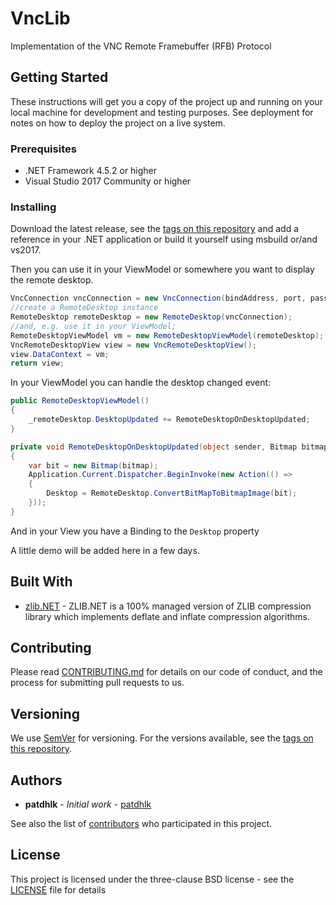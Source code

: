 # VncLib

Implementation of the VNC Remote Framebuffer (RFB) Protocol

## Getting Started

These instructions will get you a copy of the project up and running on your local machine for development and testing purposes. See deployment for notes on how to deploy the project on a live system.

### Prerequisites

* .NET Framework 4.5.2 or higher
* Visual Studio 2017 Community or higher

### Installing

Download the latest release, see the [tags on this repository](https://github.com/patdhlk/vnclib/tags) and add a reference in your .NET application or build it yourself using msbuild or/and vs2017.

Then you can use it in your ViewModel or somewhere you want to display the remote desktop.

```cs
VncConnection vncConnection = new VncConnection(bindAddress, port, password);
//create a RemoteDesktop instance
RemoteDesktop remoteDesktop = new RemoteDesktop(vncConnection);
//and, e.g. use it in your ViewModel;
RemoteDesktopViewModel vm = new RemoteDesktopViewModel(remoteDesktop);
VncRemoteDesktopView view = new VncRemoteDesktopView();
view.DataContext = vm;
return view;
```

In your ViewModel you can handle the desktop changed event:

```cs
public RemoteDesktopViewModel()
{
    _remoteDesktop.DesktopUpdated += RemoteDesktopOnDesktopUpdated;
}

private void RemoteDesktopOnDesktopUpdated(object sender, Bitmap bitmap)
{
    var bit = new Bitmap(bitmap);
    Application.Current.Dispatcher.BeginInvoke(new Action(() => 
    { 
        Desktop = RemoteDesktop.ConvertBitMapToBitmapImage(bit); 
    }));
}
```
And in your View you have a Binding to the `Desktop` property

A little demo will be added here in a few days.

## Built With

* [zlib.NET](http://www.componentace.com/zlib_.NET.htm/) - ZLIB.NET is a 100% managed version of ZLIB compression library which implements deflate and inflate compression algorithms.

## Contributing

Please read [CONTRIBUTING.md](https://github.com/patdhlk/vnclib/blob/master/CONTRIBUTING.md) for details on our code of conduct, and the process for submitting pull requests to us.

## Versioning

We use [SemVer](http://semver.org/) for versioning. For the versions available, see the [tags on this repository](https://github.com/patdhlk/vnclib/tags). 

## Authors

* **patdhlk** - *Initial work* - [patdhlk](https://github.com/patdhlk)

See also the list of [contributors](https://github.com/patdhlk/vnclib/contributors) who participated in this project.

## License

This project is licensed under the three-clause BSD license - see the [LICENSE](LICENSE) file for details
